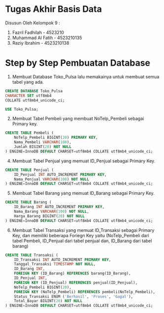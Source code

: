 # Tugas Akhir Basis Data 
Disusun Oleh Kelompok 9 :
1. Fazril Fadhilah   - 4523210
2. Muhammad Al Fatih - 4523210135
3. Raziy Ibrahim     - 4523210138

# Step by Step Pembuatan Database

1. Membuat Database Toko_Pulsa lalu memakainya untuk membuat semua tabel yang ada.
```sql
CREATE DATABASE Toko_Pulsa
CHARACTER SET utf8mb4
COLLATE utf8mb4_unicode_ci;

USE Toko_Pulsa;
```

2. Membuat Tabel Pembeli yang membuat NoTelp_Pembeli sebagai Primary key.
```sql
CREATE TABLE Pembeli (
    NoTelp_Pembeli BIGINT(20) PRIMARY KEY,
    Nama_Pembeli VARCHAR(100),
    Jumlah BIGINT(20) NOT NULL
) ENGINE=InnoDB DEFAULT CHARSET=utf8mb4 COLLATE utf8mb4_unicode_ci;
```
4. Membuat Tabel Penjual yang memuat ID_Penjual sebagai Primary Key.
```sql
CREATE TABLE Penjual (
    ID_Penjual INT AUTO_INCREMENT PRIMARY KEY,
    Nama_Penjual VARCHAR(100) NOT NULL
) ENGINE=InnoDB DEFAULT CHARSET=utf8mb4 COLLATE utf8mb4_unicode_ci;
```

5. Membuat Tabel Barang yang memuat ID_Barang sebagai Primary Key.
```sql
CREATE TABLE Barang (
    ID_Barang INT AUTO_INCREMENT PRIMARY KEY,
    Nama_Barang VARCHAR(100) NOT NULL,
    Harga_Barang BIGINT(20) NOT NULL
) ENGINE=InnoDB DEFAULT CHARSET=utf8mb4 COLLATE utf8mb4_unicode_ci;
```

6. Membuat Tabel Transaksi yang memuat ID_Transaksi sebagai Primary Key, dan memiliki beberapa Foriegn Key yaitu (NoTelp_Pembeli dari tabel Pembeli, ID_Penjual dari tabel penjual dan, ID_Barang dari tabel barang)
```sql
CREATE TABLE Transaksi (
    ID_Transaksi INT AUTO_INCREMENT PRIMARY KEY,
    Tanggal_Transaksi TIMESTAMP NOT NULL,
    ID_Barang INT,
    FOREIGN KEY (ID_Barang) REFERENCES barang(ID_Barang),
    ID_Penjual INT,
    FOREIGN KEY (ID_Penjual) REFERENCES penjual(ID_Penjual),
    NoTelp_Pembeli BIGINT(20),
    FOREIGN KEY (NoTelp_Pembeli) REFERENCES pembeli(NoTelp_Pembeli),
    Status_Transaksi ENUM ('Berhasil', 'Proses', 'Gagal'),
    Total_Bayar BIGINT(20) NOT NULL
) ENGINE=InnoDB DEFAULT CHARSET=utf8mb4 COLLATE utf8mb4_unicode_ci;
```





